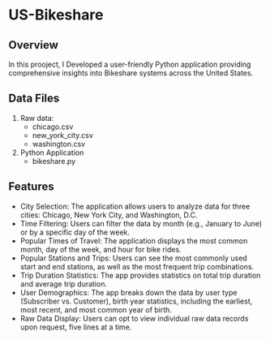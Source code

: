 # US-Bikeshare

## Overview

In this prooject, I Developed a user-friendly Python application providing comprehensive insights into Bikeshare systems across the United States.

## Data Files

1. Raw data:
   - chicago.csv
   - new_york_city.csv
   - washington.csv
2. Python Application
   - bikeshare.py
  
## Features

- City Selection: The application allows users to analyze data for three cities: Chicago, New York City, and Washington, D.C.
- Time Filtering: Users can filter the data by month (e.g., January to June) or by a specific day of the week.
- Popular Times of Travel: The application displays the most common month, day of the week, and hour for bike rides.
- Popular Stations and Trips: Users can see the most commonly used start and end stations, as well as the most frequent trip combinations.
- Trip Duration Statistics: The app provides statistics on total trip duration and average trip duration.
- User Demographics: The app breaks down the data by user type (Subscriber vs. Customer), birth year statistics, including the earliest, most recent, and most common year of birth.
- Raw Data Display: Users can opt to view individual raw data records upon request, five lines at a time.
